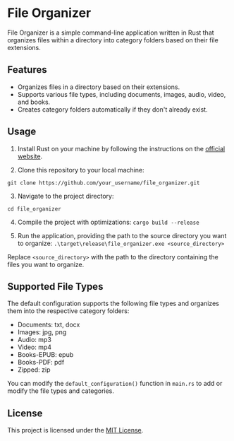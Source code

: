 # File Organizer

File Organizer is a simple command-line application written in Rust that organizes files within a directory into category folders based on their file extensions.

## Features

- Organizes files in a directory based on their extensions.
- Supports various file types, including documents, images, audio, video, and books.
- Creates category folders automatically if they don't already exist.

## Usage

1. Install Rust on your machine by following the instructions on the [official website](https://www.rust-lang.org/tools/install).

2. Clone this repository to your local machine:

```git clone https://github.com/your_username/file_organizer.git```

3. Navigate to the project directory:

```cd file_organizer```

4. Compile the project with optimizations:
```cargo build --release```

5. Run the application, providing the path to the source directory you want to organize:
```.\target\release\file_organizer.exe <source_directory>```


Replace `<source_directory>` with the path to the directory containing the files you want to organize.

## Supported File Types

The default configuration supports the following file types and organizes them into the respective category folders:

- Documents: txt, docx
- Images: jpg, png
- Audio: mp3
- Video: mp4
- Books-EPUB: epub
- Books-PDF: pdf
- Zipped: zip

You can modify the `default_configuration()` function in `main.rs` to add or modify the file types and categories.

## License

This project is licensed under the [MIT License](LICENSE).


